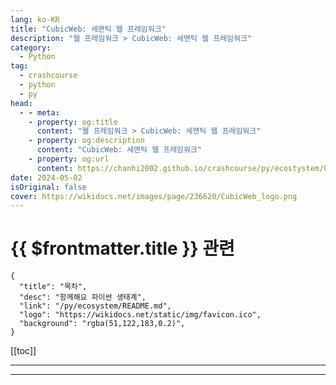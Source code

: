 ```yaml
---
lang: ko-KR
title: "CubicWeb: 세맨틱 웹 프레임워크"
description: "웹 프레임워크 > CubicWeb: 세맨틱 웹 프레임워크"
category:
  - Python
tag: 
  - crashcourse
  - python
  - py
head:
  - - meta:
    - property: og:title
      content: "웹 프레임워크 > CubicWeb: 세맨틱 웹 프레임워크"
    - property: og:description
      content: "CubicWeb: 세맨틱 웹 프레임워크"
    - property: og:url
      content: https://chanhi2002.github.io/crashcourse/py/ecostystem/06/web-framework/cubic-web.html
date: 2024-05-02
isOriginal: false
cover: https://wikidocs.net/images/page/236620/CubicWeb_logo.png
---
```


# {{ $frontmatter.title }} 관련

```component VPCard
{
  "title": "목차",
  "desc": "함께해요 파이썬 생태계",
  "link": "/py/ecosystem/README.md",
  "logo": "https://wikidocs.net/static/img/favicon.ico",
  "background": "rgba(51,122,183,0.2)",
}
```

[[toc]]

---

<SiteInfo
  name="CubicWeb: 세맨틱 웹 프레임워크 | WikiDocs"
  desc="함께해요 파이썬 생태계"
  url="https://wikidocs.net/236620"
  logo="https://wikidocs.net/static/img/favicon.ico"
  preview="https://wikidocs.net/images/page/236620/CubicWeb_logo.png"/>

<!-- TODO: 작성 -->

---

<TagLinks />
